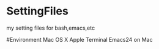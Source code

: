 # SettingFiles
my setting files for bash,emacs,etc

#Environment
    Mac OS X Apple Terminal
    Emacs24 on Mac
